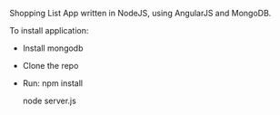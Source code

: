 Shopping List App written in NodeJS,
using AngularJS and MongoDB.

To install application:

- Install mongodb

- Clone the repo

- Run:
    npm install

    node server.js

